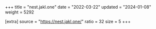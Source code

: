 +++
title = "nest.jakl.one"
date = "2022-03-22"
updated = "2024-01-08"
weight = 5292

[extra]
source = "https://nest.jakl.one/"
ratio = 32
size = 5
+++
